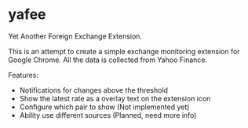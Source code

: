 # yafee
Yet Another Foreign Exchange Extension.

This is an attempt to create a simple exchange monitoring extension for Google Chrome. 
All the data is collected from Yahoo Finance.

Features:
- Notifications for changes above the threshold
- Show the latest rate as a overlay text on the extension icon
- Configure which pair to show (Not implemented yet)
- Ability use different sources (Planned, need more info) 
